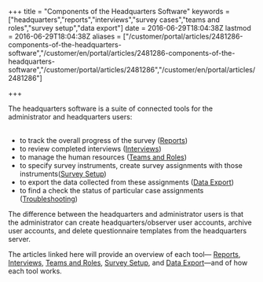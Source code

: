 ﻿+++
title = "Components of the Headquarters Software"
keywords = ["headquarters","reports","interviews","survey cases","teams and roles","survey setup","data export"]
date = 2016-06-29T18:04:38Z
lastmod = 2016-06-29T18:04:38Z
aliases = ["/customer/portal/articles/2481286-components-of-the-headquarters-software","/customer/en/portal/articles/2481286-components-of-the-headquarters-software","/customer/portal/articles/2481286","/customer/en/portal/articles/2481286"]

+++

The headquarters software is a suite of connected tools for the
administrator and headquarters users:  
 

-   to track the overall progress of the survey
    ([Reports](/headquarters/reports-tab-track-the-overall-progress-of-the-survey))
-   to review completed interviews
    ([Interviews](/headquarters/interview-tab-how-to-find-review-and-delete-survey-cases-))
-   to manage the human resources ([Teams and
    Roles](/headquarters/teams-and-roles-tab-creating-user-accounts-))
-   to specify survey instruments, create survey assignments with those
    instruments([Survey
    Setup](/headquarters/survey-setup-tab-import-copy-and-delete-questionnaire-templates-and-create-assignments))
-   to export the data collected from these assignments ([Data
    Export](/headquarters/data-export-tab))
-   to find a check the status of particular case assignments
    ([Troubleshooting](/headquarters/troubleshooting-page))

  
  
The difference between the headquarters and administrator users is that
the administrator can create headquarters/observer user accounts,
archive user accounts, and delete questionnaire templates from the
headquarters server.  
  
The articles linked here will provide an overview of each tool—
[Reports](/headquarters/reports-tab-track-the-overall-progress-of-the-survey),
[Interviews](/headquarters/interview-tab-how-to-find-review-and-delete-survey-cases-),
[Teams and
Roles](/headquarters/teams-and-roles-tab-creating-user-accounts-),
[Survey
Setup](/headquarters/survey-setup-tab-import-copy-and-delete-questionnaire-templates-and-create-assignments),
and [Data Export](/headquarters/data-export-tab)—and of how each tool
works.
